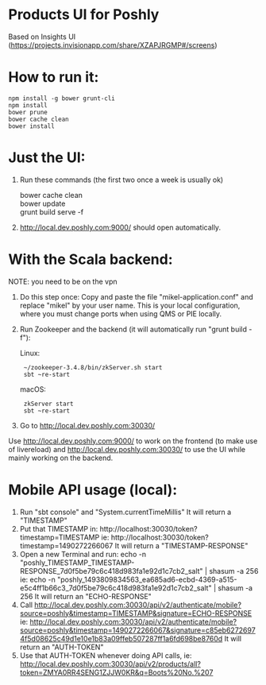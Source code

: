 # Products UI for Poshly
Based on Insights UI (https://projects.invisionapp.com/share/XZAPJRGMP#/screens)

# How to run it:
    npm install -g bower grunt-cli
    npm install
    bower prune
    bower cache clean
    bower install

# Just the UI:
1) Run these commands (the first two once a week is usually ok)

    bower cache clean    
    bower update    
    grunt build serve -f
    
2) http://local.dev.poshly.com:9000/ 
should open automatically.

# With the Scala backend:
NOTE: you need to be on the vpn
1) Do this step once: Copy and paste the file "mikel-application.conf" and replace "mikel" by your user name. This is 
your local configuration, where you must change ports when using QMS or PIE locally.
2) Run Zookeeper and the backend (it will automatically run "grunt build -f"):

    Linux:     
    
        ~/zookeeper-3.4.8/bin/zkServer.sh start        
        sbt ~re-start
    
    macOS: 
    
        zkServer start
        sbt ~re-start
        
3) Go to
    http://local.dev.poshly.com:30030/


Use http://local.dev.poshly.com:9000/ to work on the frontend (to make use of livereload)
and http://local.dev.poshly.com:30030/ to use the UI while mainly working on the backend.

# Mobile API usage (local):
1) Run "sbt console" and "System.currentTimeMillis"
It will return a "TIMESTAMP"
2) Put that TIMESTAMP in: http://localhost:30030/token?timestamp=TIMESTAMP
ie: http://localhost:30030/token?timestamp=1490272266067
It will return a "TIMESTAMP-RESPONSE"
3) Open a new Terminal and run:
echo -n "poshly_TIMESTAMP_TIMESTAMP-RESPONSE_7d0f5be79c6c418d983fa1e92d1c7cb2_salt"  | shasum -a 256
ie: echo -n "poshly_1493809834563_ea685ad6-ecbd-4369-a515-e5c4ff1b66c3_7d0f5be79c6c418d983fa1e92d1c7cb2_salt"  | shasum -a 256
It will return an "ECHO-RESPONSE"
4) Call http://local.dev.poshly.com:30030/api/v2/authenticate/mobile?source=poshly&timestamp=TIMESTAMP&signature=ECHO-RESPONSE
ie: http://local.dev.poshly.com:30030/api/v2/authenticate/mobile?source=poshly&timestamp=1490272266067&signature=c85eb62726974f5d08625c49d1e10e1b83a09ffeb507287ff1a6fd698be8760d
It will return an "AUTH-TOKEN"
5) Use that AUTH-TOKEN whenever doing API calls, ie:
http://local.dev.poshly.com:30030/api/v2/products/all?token=ZMYA0RR4SENG1ZJJW0KR&q=Boots%20No.%207
